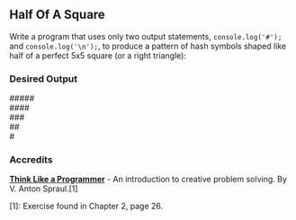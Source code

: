 ## Half Of A Square

Write a program that uses only two output statements, `console.log('#');` and `console.log('\n');`, to produce a pattern of hash symbols shaped like half of a perfect 5x5 square (or a right triangle):

### Desired Output
\#####<br />
\####<br />
\###<br />
\##<br />
\#<br />

### Accredits

**[Think Like a Programmer](https://nostarch.com/thinklikeaprogrammer "no starch press")** - An introduction to creative problem solving. By V. Anton Spraul.[1]

[1]: Exercise found in Chapter 2, page 26.
